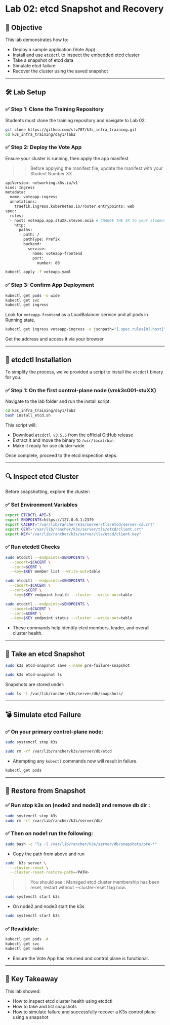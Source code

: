 # Lab 02: etcd Snapshot and Recovery

## 🎯 Objective

This lab demonstrates how to:

* Deploy a sample application (Vote App)
* Install and use `etcdctl` to inspect the embedded etcd cluster
* Take a snapshot of etcd data
* Simulate etcd failure
* Recover the cluster using the saved snapshot

---

## 🛠️ Lab Setup

### ✅ Step 1: Clone the Training Repository

Students must clone the training repository and navigate to Lab 02:

```bash
git clone https://github.com/stv707/k3s_infra_training.git
cd k3s_infra_training/day1/lab2
```

### ✅ Step 2: Deploy the Vote App

Ensure your cluster is running, then apply the app manifest
>> Before applying the manifest file, update the manifest with your Student Number XX 

```bash 
apiVersion: networking.k8s.io/v1
kind: Ingress
metadata:
  name: voteapp-ingress
  annotations:
    traefik.ingress.kubernetes.io/router.entrypoints: web
spec:
  rules:
  - host: voteapp.app.stuXX.steven.asia # CHANGE THE XX to your student number
    http:
      paths:
      - path: /
        pathType: Prefix
        backend:
          service:
            name: voteapp-frontend
            port:
              number: 80

```

```bash
kubectl apply -f voteapp.yaml
```

### ✅ Step 3: Confirm App Deployment

```bash
kubectl get pods -o wide
kubectl get svc
kubectl get ingress
```

Look for `voteapp-frontend` as a LoadBalancer service and all pods in Running state.

```bash 
kubectl get ingress voteapp-ingress -o jsonpath="{.spec.rules[0].host}" | xargs -I{} echo "http://{}"
```
Get the address and access it via your browser 

---

## 🔧 etcdctl Installation

To simplify the process, we’ve provided a script to install the `etcdctl` binary for you.

### ✅ Step 1: On the first control-plane node (vmk3s001-stuXX)

Navigate to the lab folder and run the install script:

```bash
cd k3s_infra_training/day1/lab2
bash install_etcd.sh
```

This script will:

* Download `etcdctl v3.5.5` from the official GitHub release
* Extract it and move the binary to `/usr/local/bin`
* Make it ready for use cluster-wide

Once complete, proceed to the etcd inspection steps.

---

## 🔍 Inspect etcd Cluster

Before snapshotting, explore the cluster:

### ✅ Set Environment Variables

```bash
export ETCDCTL_API=3
export ENDPOINTS=https://127.0.0.1:2379
export CACERT="/var/lib/rancher/k3s/server/tls/etcd/server-ca.crt"
export CERT="/var/lib/rancher/k3s/server/tls/etcd/client.crt"
export KEY="/var/lib/rancher/k3s/server/tls/etcd/client.key"
```

### ✅ Run etcdctl Checks

```bash
sudo etcdctl --endpoints=$ENDPOINTS \
  --cacert=$CACERT \
  --cert=$CERT \
  --key=$KEY member list --write-out=table
```

```bash 
sudo etcdctl --endpoints=$ENDPOINTS \
  --cacert=$CACERT \
  --cert=$CERT \
  --key=$KEY endpoint health --cluster --write-out=table
```

```bash 
sudo etcdctl --endpoints=$ENDPOINTS \
  --cacert=$CACERT \
  --cert=$CERT \
  --key=$KEY endpoint status --cluster --write-out=table
```

* These commands help identify etcd members, leader, and overall cluster health.

---

## 💾 Take an etcd Snapshot

```bash
sudo k3s etcd-snapshot save --name pre-failure-snapshot
```

```bash 
sudo k3s etcd-snapshot ls
```

Snapshots are stored under:

```bash
sudo ls -l /var/lib/rancher/k3s/server/db/snapshots/
```

---

## 💣 Simulate etcd Failure

### ✅ On your primary control-plane node:

```bash
sudo systemctl stop k3s
```

```bash 
sudo rm -rf /var/lib/rancher/k3s/server/db/etcd
```

* Attempting any `kubectl` commands now will result in failure.


```bash 
kubectl get pods 
```

---

## 🔁 Restore from Snapshot

### ✅ Run stop k3s on (node2 and node3) and remove db dir :

```bash
sudo systemctl stop k3s 
sudo rm -rf /var/lib/rancher/k3s/server/db/
```

### ✅ Then on node1 run the following:

```bash
sudo bash -c "ls -l /var/lib/rancher/k3s/server/db/snapshots/pre-*"
```

* Copy the path from above and run 
```bash
sudo  k3s server \
  --cluster-reset \
  --cluster-reset-restore-path=<PATH> 
```
>> You should see : Managed etcd cluster membership has been reset, restart without --cluster-reset flag now.

```bash
sudo systemctl start k3s 
```

* On node2 and node3 start the k3s 
```bash
sudo systemctl start k3s 
```

### ✅ Revalidate:

```bash
kubectl get pods -A
kubectl get svc
kubectl get nodes
```

* Ensure the Vote App has returned and control plane is functional.

---

## 📌 Key Takeaway

This lab showed:

* How to inspect etcd cluster health using etcdctl
* How to take and list snapshots
* How to simulate failure and successfully recover a K3s control plane using a snapshot
